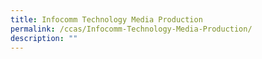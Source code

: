 ```yaml
---
title: Infocomm Technology Media Production
permalink: /ccas/Infocomm-Technology-Media-Production/
description: ""
---
```

